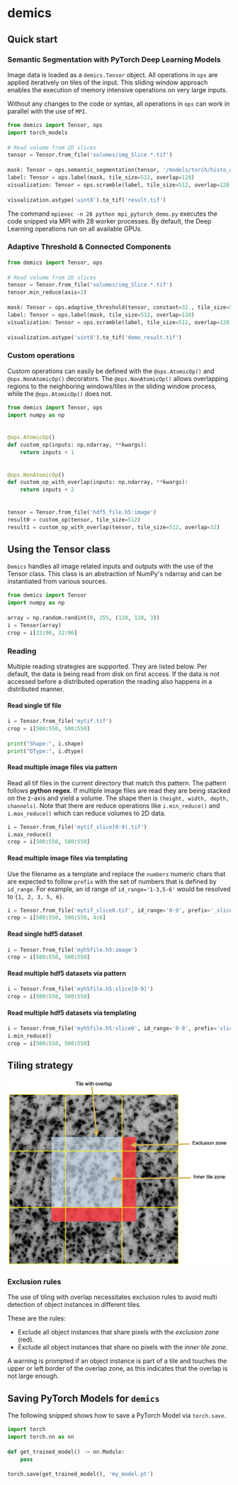 # demics

## Quick start

### Semantic Segmentation with PyTorch Deep Learning Models
Image data is loaded as a ```demics.Tensor``` object. All operations in ```ops``` are applied iteratively on tiles of the input.
This sliding window approach enables the execution of memory intensive operations on very large inputs.

Without any changes to the code or syntax, all operations in ```ops``` can work in parallel with the use of ```MPI```.

````python
from demics import Tensor, ops
import torch_models

# Read volume from 2D slices
tensor = Tensor.from_file('volumes/img_Slice.*.tif')

mask: Tensor = ops.semantic_segmentation(tensor, '/models/torch/histo_unet.pt', tile_size=128, overlap=32)
label: Tensor = ops.label(mask, tile_size=512, overlap=128)
visualization: Tensor = ops.scramble(label, tile_size=512, overlap=128)

visualization.astype('uint8').to_tif('result.tif')

````

The command ```mpiexec -n 28 python mpi_pytorch_demo.py``` executes the code snipped via MPI with 28 worker processes.
By default, the Deep Learning operations run on all available GPUs.

### Adaptive Threshold & Connected Components

````python
from demics import Tensor, ops

# Read volume from 2D slices
tensor = Tensor.from_file('volumes/img_Slice.*.tif')
tensor.min_reduce(axis=2)

mask: Tensor = ops.adaptive_threshold(tensor, constant=32., tile_size=512, overlap=32)
label: Tensor = ops.label(mask, tile_size=512, overlap=128)
visualization: Tensor = ops.scramble(label, tile_size=512, overlap=128)

visualization.astype('uint8').to_tif('demo_result.tif')
````

### Custom operations

Custom operations can easily be defined with the ```@ops.AtomicOp()``` and ```@ops.NonAtomicOp()``` decorators.
The ```@ops.NonAtomicOp()``` allows overlapping regions to the neighboring windows/tiles in the sliding window process, while the ```@ops.AtomicOp()``` does not.

````python
from demics import Tensor, ops
import numpy as np


@ops.AtomicOp()
def custom_op(inputs: np.ndarray, **kwargs):
    return inputs + 1


@ops.NonAtomicOp()
def custom_op_with_overlap(inputs: np.ndarray, **kwargs):
    return inputs + 2


tensor = Tensor.from_file('hdf5_file.h5:image')
result0 = custom_op(tensor, tile_size=512)
result1 = custom_op_with_overlap(tensor, tile_size=512, overlap=32)

````

## Using the Tensor class

```Demics``` handles all image related inputs and outputs with the use of the Tensor class. This class is an abstraction
of NumPy's ndarray and can be instantiated from various sources.

```python
from demics import Tensor
import numpy as np

array = np.random.randint(0, 255, (128, 128, 3))
i = Tensor(array)
crop = i[32:96, 32:96]
```

### Reading
Multiple reading strategies are supported. They are listed below.
Per default, the data is being read from disk on first access. If the data is not accessed before a distributed
operation the reading also happens in a distributed manner.

#### Read single tif file
```python
i = Tensor.from_file('mytif.tif')
crop = i[500:550, 500:550]

print("Shape:", i.shape)
print("DType:", i.dtype)
```

#### Read multiple image files via pattern
Read all tif files in the current directory that match this pattern. The pattern follows **python regex**.
If multiple image files are read they are being stacked on the z-axis and yield a volume.
The shape then is `(height, width, depth, channels)`. Note that there are reduce operations like `i.min_reduce()` 
and `i.max_reduce()` which can reduce volumes to 2D data.
```python
i = Tensor.from_file('mytif_slice[0-9].tif')
i.max_reduce()
crop = i[500:550, 500:550]
```

#### Read multiple image files via templating
Use the filename as a template and replace the `numbers` numeric chars that are expected to follow `prefix`
with the set of numbers that is defined by `id_range`. For example, an id range of `id_range='1-3,5-6'` would be 
resolved to `{1, 2, 3, 5, 6}`.
```python
i = Tensor.from_file('mytif_slice0.tif', id_range='0-9', prefix='_slice', numbers=1)
crop = i[500:550, 500:550, 4:6]
```

#### Read single hdf5 dataset
```python
i = Tensor.from_file('myh5file.h5:image')
crop = i[500:550, 500:550]
```

#### Read multiple hdf5 datasets via pattern
```python
i = Tensor.from_file('myh5file.h5:slice[0-9]')
crop = i[500:550, 500:550]
```

#### Read multiple hdf5 datasets via templating
```python
i = Tensor.from_file('myh5file.h5:slice0', id_range='0-9', prefix='slice', numbers=1)
i.min_reduce()
crop = i[500:550, 500:550]
```

## Tiling strategy
![tiling_strategy](./doc/img/tiling_strategy.png "tiling strategy")

### Exclusion rules
The use of tiling with overlap necessitates exclusion rules to avoid multi detection of object
instances in different tiles.

These are the rules:
- Exclude all object instances that share pixels with the *exclusion zone* (red).
- Exclude all object instances that share no pixels with the *inner tile zone*.

A warning is prompted if an object instance is part of a tile and touches the upper or left border of the overlap
zone, as this indicates that the overlap is not large enough.


## Saving PyTorch Models for `demics`

The following snipped shows how to save a PyTorch Model via `torch.save`.
```python
import torch
import torch.nn as nn

def get_trained_model() -> nn.Module:
    pass

torch.save(get_trained_model(), 'my_model.pt')
```
